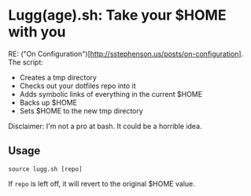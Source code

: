 Lugg(age).sh: Take your $HOME with you
======================================

RE: ("On Configuration")[http://sstephenson.us/posts/on-configuration]. The script:

 - Creates a tmp directory
 - Checks out your dotfiles repo into it
 - Adds symbolic links of everything in the current $HOME
 - Backs up $HOME
 - Sets $HOME to the new tmp directory

Disclaimer: I'm not a pro at bash. It could be a horrible idea.

## Usage

`source lugg.sh [repo]`

If `repo` is left off, it will revert to the original $HOME value.

